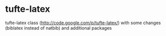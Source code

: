 tufte-latex
===========

tufte-latex class (http://code.google.com/p/tufte-latex/) with some changes (biblatex instead of natbib) and additional packages
